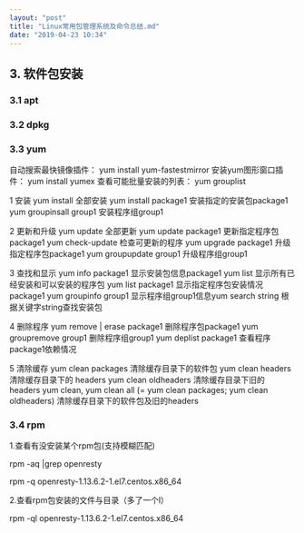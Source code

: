 ```yaml
---
layout: "post"
title: "Linux常用包管理系统及命令总结.md"
date: "2019-04-23 10:34"
---
```





## 3. 软件包安装

###  3.1 apt

###  3.2 dpkg

### 3.3 yum

自动搜索最快镜像插件：   yum install yum-fastestmirror
安装yum图形窗口插件：    yum install yumex
查看可能批量安装的列表： yum grouplist

1 安装
yum install 全部安装
yum install package1 安装指定的安装包package1
yum groupinsall group1 安装程序组group1

2 更新和升级
yum update 全部更新
yum update package1 更新指定程序包package1
yum check-update 检查可更新的程序
yum upgrade package1 升级指定程序包package1
yum groupupdate group1 升级程序组group1

3 查找和显示
yum info package1 显示安装包信息package1
yum list 显示所有已经安装和可以安装的程序包
yum list package1 显示指定程序包安装情况package1
yum groupinfo group1 显示程序组group1信息yum search string 根据关键字string查找安装包

4 删除程序
yum remove &#124; erase package1 删除程序包package1
yum groupremove group1 删除程序组group1
yum deplist package1 查看程序package1依赖情况

5 清除缓存
yum clean packages 清除缓存目录下的软件包
yum clean headers 清除缓存目录下的 headers
yum clean oldheaders 清除缓存目录下旧的 headers
yum clean, yum clean all (= yum clean packages; yum clean oldheaders) 清除缓存目录下的软件包及旧的headers

### 3.4 rpm

1.查看有没安装某个rpm包(支持模糊匹配)

rpm -aq |grep openresty

rpm -q openresty-1.13.6.2-1.el7.centos.x86_64

2.查看rpm包安装的文件与目录（多了一个l）

rpm -ql openresty-1.13.6.2-1.el7.centos.x86_64